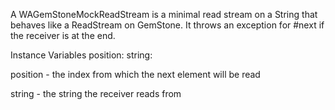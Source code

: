 A WAGemStoneMockReadStream is a minimal read stream on a String that behaves like a ReadStream on GemStone. It throws an exception for #next if the receiver is at the end.

Instance Variables
	position:		<Integer>
	string:		<String>

position
	- the index from which the next element will be read

string
	- the string the receiver reads from
